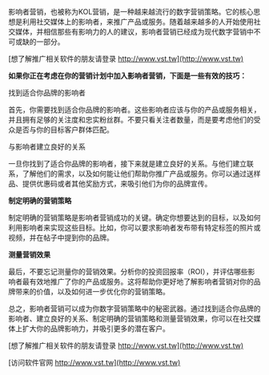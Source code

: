 影响者营销，也被称为KOL营销，是一种越来越流行的数字营销策略。它的核心思想是利用社交媒体上的影响者，来推广产品或服务。随着越来越多的人开始使用社交媒体，并相信那些有影响力的人的建议，影响者营销已经成为现代数字营销中不可或缺的一部分。

[想了解推广相关软件的朋友请登录 http://www.vst.tw](http://www.vst.tw)

**如果你正在考虑在你的营销计划中加入影响者营销，下面是一些有效的技巧：**

找到适合你品牌的影响者

首先，你需要找到适合你品牌的影响者。这些影响者应该与你的产品或服务相关，并且拥有足够的关注度和忠实粉丝群。不要只看关注者数量，而是要考虑他们的受众是否与你的目标客户群体匹配。

与影响者建立良好的关系

一旦你找到了适合你品牌的影响者，接下来就是建立良好的关系。与他们建立联系，了解他们的需求，以及如何能让他们帮助你推广产品或服务。你可以通过送样品、提供优惠码或者其他奖励方式，来吸引他们为你的品牌宣传。

**制定明确的营销策略**

制定明确的营销策略是影响者营销成功的关键。确定你想要达到的目标，以及如何利用影响者来实现这些目标。比如，你可以要求影响者发布带有特定标签的照片或视频，并在帖子中提到你的品牌。

**测量营销效果**

最后，不要忘记测量你的营销效果。分析你的投资回报率（ROI），并评估哪些影响者最有效地推广了你的产品或服务。这将帮助你更好地了解影响者营销对你的品牌带来的价值，以及如何进一步优化你的营销策略。

总之，影响者营销可以成为你数字营销策略中的秘密武器。通过找到适合你品牌的影响者、建立良好的关系、制定明确的营销策略和测量营销效果，你可以在社交媒体上扩大你的品牌影响力，并吸引更多的潜在客户。

[想了解推广相关软件的朋友请登录 http://www.vst.tw](http://www.vst.tw)


[访问软件官网 http://www.vst.tw](http://www.vst.tw)
